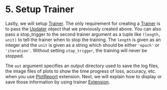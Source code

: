# 5. Setup Trainer

Lastly, we will setup [Trainer](https://docs.chainer.org/en/latest/reference/core/generated/chainer.training.Trainer.html#chainer.training.Trainer). The only requirement for creating a [Trainer](https://docs.chainer.org/en/latest/reference/core/generated/chainer.training.Trainer.html#chainer.training.Trainer) is to pass the [Updater](https://docs.chainer.org/en/latest/reference/core/generated/chainer.training.Updater.html#chainer.training.Updater) object that we previously created above. You can also pass a stop_trigger to the second trainer argument as a tuple like `(length, unit)` to tell the trainer when to stop the training. The `length` is given as an integer and the `unit` is given as a string which should be either `'epoch'` or `'iteration'`. Without setting `stop_trigger`, the training will never be stopped.

The `out` argument specifies an output directory used to save the log files, the image files of plots to show the time progress of loss, accuracy, etc. when you use [PlotReport](https://docs.chainer.org/en/latest/reference/generated/chainer.training.extensions.PlotReport.html#chainer.training.extensions.PlotReport) extension. Next, we will explain how to display or save those information by using trainer [Extension](https://docs.chainer.org/en/latest/reference/core/generated/chainer.training.Extension.html#chainer.training.Extension).
